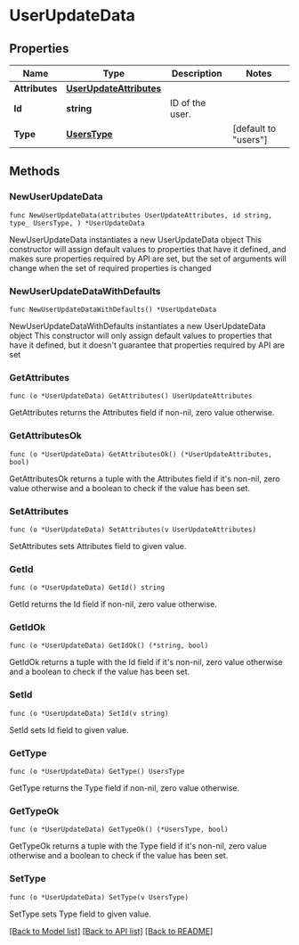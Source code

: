 # UserUpdateData

## Properties

Name | Type | Description | Notes
------------ | ------------- | ------------- | -------------
**Attributes** | [**UserUpdateAttributes**](UserUpdateAttributes.md) |  | 
**Id** | **string** | ID of the user. | 
**Type** | [**UsersType**](UsersType.md) |  | [default to "users"]

## Methods

### NewUserUpdateData

`func NewUserUpdateData(attributes UserUpdateAttributes, id string, type_ UsersType, ) *UserUpdateData`

NewUserUpdateData instantiates a new UserUpdateData object
This constructor will assign default values to properties that have it defined,
and makes sure properties required by API are set, but the set of arguments
will change when the set of required properties is changed

### NewUserUpdateDataWithDefaults

`func NewUserUpdateDataWithDefaults() *UserUpdateData`

NewUserUpdateDataWithDefaults instantiates a new UserUpdateData object
This constructor will only assign default values to properties that have it defined,
but it doesn't guarantee that properties required by API are set

### GetAttributes

`func (o *UserUpdateData) GetAttributes() UserUpdateAttributes`

GetAttributes returns the Attributes field if non-nil, zero value otherwise.

### GetAttributesOk

`func (o *UserUpdateData) GetAttributesOk() (*UserUpdateAttributes, bool)`

GetAttributesOk returns a tuple with the Attributes field if it's non-nil, zero value otherwise
and a boolean to check if the value has been set.

### SetAttributes

`func (o *UserUpdateData) SetAttributes(v UserUpdateAttributes)`

SetAttributes sets Attributes field to given value.


### GetId

`func (o *UserUpdateData) GetId() string`

GetId returns the Id field if non-nil, zero value otherwise.

### GetIdOk

`func (o *UserUpdateData) GetIdOk() (*string, bool)`

GetIdOk returns a tuple with the Id field if it's non-nil, zero value otherwise
and a boolean to check if the value has been set.

### SetId

`func (o *UserUpdateData) SetId(v string)`

SetId sets Id field to given value.


### GetType

`func (o *UserUpdateData) GetType() UsersType`

GetType returns the Type field if non-nil, zero value otherwise.

### GetTypeOk

`func (o *UserUpdateData) GetTypeOk() (*UsersType, bool)`

GetTypeOk returns a tuple with the Type field if it's non-nil, zero value otherwise
and a boolean to check if the value has been set.

### SetType

`func (o *UserUpdateData) SetType(v UsersType)`

SetType sets Type field to given value.



[[Back to Model list]](../README.md#documentation-for-models) [[Back to API list]](../README.md#documentation-for-api-endpoints) [[Back to README]](../README.md)


